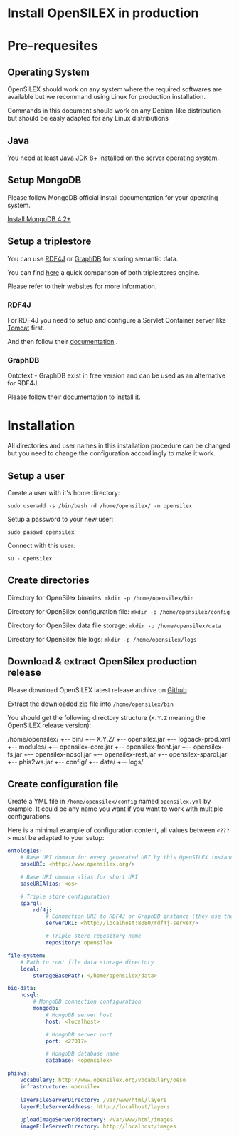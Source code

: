 Install OpenSILEX in production
===============================

# Pre-requesites

## Operating System

OpenSILEX should work on any system where the required softwares are available but we recommand using Linux for production installation.

Commands in this document should work on any Debian-like distribution but should be easly adapted for any Linux distributions

## Java 

You need at least [Java JDK 8+](https://jdk.java.net/) installed on the server operating system.

## Setup MongoDB

Please follow MongoDB official install documentation for your operating system.

[Install MongoDB 4.2+](https://docs.mongodb.com/manual/installation/)

## Setup a triplestore

You can use [RDF4J](https://rdf4j.org/) or [GraphDB](http://graphdb.ontotext.com/) for storing semantic data.

You can find [here](https://db-engines.com/en/system/GraphDB%3BRDF4J) a quick comparison of both triplestores engine.

Please refer to their websites for more information.

### RDF4J

For RDF4J you need to setup and configure a Servlet Container server like [Tomcat](http://tomcat.apache.org/) first.

And then follow their [documentation](https://rdf4j.org/documentation/server-workbench-console/) .


### GraphDB

Ontotext - GraphDB exist in free version and can be used as an alternative for RDF4J.

Please follow their [documentation](http://graphdb.ontotext.com/documentation/free/installation.html) to install it.

# Installation

All directories and user names in this installation procedure can be changed but you need to change the configuration accordlingly to make it work.

## Setup a user

Create a user with it's home directory:

```sudo useradd -s /bin/bash -d /home/opensilex/ -m opensilex```

Setup a password to your new user:

```sudo passwd opensilex```

Connect with this user:

```su - opensilex```

## Create directories

Directory for OpenSilex binaries:
```mkdir -p /home/opensilex/bin```

Directory for OpenSilex configuration file:
```mkdir -p /home/opensilex/config```

Directory for OpenSilex data file storage:
```mkdir -p /home/opensilex/data```

Directory for OpenSilex file logs:
```mkdir -p /home/opensilex/logs```

## Download & extract OpenSilex production release

Please download OpenSILEX latest release archive on [Github](https://github.com/OpenSILEX/opensilex-dev/releases)

Extract the downloaded zip file into ```/home/opensilex/bin```

You should get the following directory structure (`X.Y.Z` meaning the OpenSILEX release version):

/home/opensilex/
+-- bin/
    +-- X.Y.Z/
        +-- opensilex.jar
        +-- logback-prod.xml
        +-- modules/
            +-- opensilex-core.jar
            +-- opensilex-front.jar
            +-- opensilex-fs.jar
            +-- opensilex-nosql.jar
            +-- opensilex-rest.jar
            +-- opensilex-sparql.jar
            +-- phis2ws.jar
+-- config/
+-- data/
+-- logs/

## Create configuration file

Create a YML file in `/home/opensilex/config` named `opensilex.yml` by example.
It could be any name you want if you want to work with multiple configurations.

Here is a minimal example of configuration content, all values between `<???>` must be adapted to your setup:

```yml
ontologies:
    # Base URI domain for every generated URI by this OpenSILEX instance
    baseURI: <http://www.opensilex.org/>

    # Base URI domain alias for short URI
    baseURIAlias: <os>

    # Triple store configuration
    sparql:
        rdf4j:
            # Connection URI to RDF4J or GraphDB instance (they use the same API)
            serverURI: <http://localhost:8080/rdf4j-server/>

            # Triple store repository name
            repository: opensilex

file-system: 
    # Path to root file data storage directory
    local:
        storageBasePath: </home/opensilex/data>

big-data:   
    nosql:
        # MongoDB connection configuration
        mongodb:
            # MongoDB server host
            host: <localhost>

            # MongoDB server port
            port: <27017>

            # MongoDB database name
            database: <opensilex>

phisws:
    vocabulary: http://www.opensilex.org/vocabulary/oeso
    infrastructure: opensilex
    
    layerFileServerDirectory: /var/www/html/layers
    layerFileServerAddress: http://localhost/layers
    
    uploadImageServerDirectory: /var/www/html/images
    imageFileServerDirectory: http://localhost/images
```